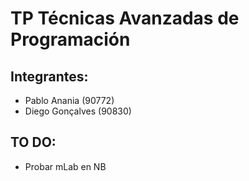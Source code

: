 # TP Técnicas Avanzadas de Programación
## Integrantes:
* Pablo Anania (90772)
* Diego Gonçalves (90830)

## TO DO:
* Probar mLab en NB